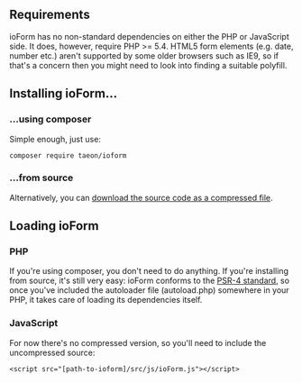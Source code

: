 ## Requirements

ioForm has no non-standard dependencies on either the PHP or JavaScript side. It does, however, require PHP >= 5.4. HTML5 form elements (e.g. date, number etc.) aren't supported by some older browsers such as IE9, so if that's a concern then you might need to look into finding a suitable polyfill.

## Installing ioForm...

### ...using composer

Simple enough, just use:

    composer require taeon/ioform

### ...from source

Alternatively, you can [download the source code as a compressed file](https://github.com/Taeon/ioForm/releases). 

## Loading ioForm

### PHP

If you're using composer, you don't need to do anything. If you're installing from source, it's still very easy: ioForm conforms to the [PSR-4 standard](http://www.php-fig.org/psr/psr-4/), so once you've included the autoloader file (autoload.php) somewhere in your PHP, it takes care of loading its dependencies itself.

### JavaScript

For now there's no compressed version, so you'll need to include the uncompressed source:

    <script src="[path-to-ioform]/src/js/ioForm.js"></script>

